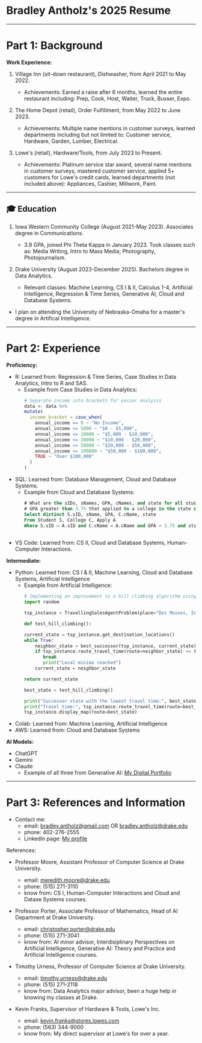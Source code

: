 # Bradley Antholz's 2025 Resume


---
# Part 1: Background
**Work Experience:**
1. Village Inn (sit-down restaurant), Dishwasher, from April 2021 to May 2022.
     * Achievements: Earned a raise after 6 months, learned the entire restaurant including: Prep, Cook, Host, Waiter, Truck, Busser, Expo. 

2. The Home Depot (retail), Order Fulfillment, from May 2022 to June 2023.
     * Achievements: Multiple name mentions in customer surveys, learned departments including but not limited to: Customer service, Hardware, Garden, Lumber, Electrical.
    
3. Lowe's (retail), Hardware/Tools, from July 2023 to Present.
     * Achievements: Platinum service star award, several name mentions in customer surveys, mastered customer service, applied 5+ customers for Lowe's credit cards, learned departments (not included above): Appliances, Cashier, Millwork, Paint.
---

## 🎓 Education
1. Iowa Western Community College (August 2021-May 2023). Associates degree in Communications.
   * 3.9 GPA, joined Phi Theta Kappa in January 2023. Took classes such as: Media Writing, Intro to Mass Media, Photography, Photojournalism.

2. Drake University (August 2023-December 2025). Bachelors degree in Data Analytics.
   * Relevant classes: Machine Learning, CS I & II, Calculus 1-4, Artificial Intelligence, Regression & Time Series, Generative AI, Cloud and Database Systems.

* I plan on attending the University of Nebraska-Omaha for a master's degree in Artifical Intelligence. 
---

# Part 2: Experience

**Proficiency:**
* R: Learned from: Regression & Time Series, Case Studies in Data Analytics, Intro to R and SAS.
    * Example from Case Studies in Data Analytics:
      ```r
      # Separate income into brackets for easier analysis
      data <- data %>%
      mutate(
        income_bracket = case_when(
          annual_income == 0 ~ "No Income",
          annual_income <= 5000 ~ "$0 - $5,000",
          annual_income <= 10000 ~ "$5,000 - $10,000",
          annual_income <= 20000 ~ "$10,000 - $20,000",
          annual_income <= 50000 ~ "$20,000 - $50,000",
          annual_income <= 100000 ~ "$50,000 - $100,000",
          TRUE ~ "Over $100,000"
        )
      )
      
* SQL: Learned from: Database Management, Cloud and Database Systems.
    * Example from Cloud and Database Systems:
      ```sql
      # What are the sIDs, sNames, GPA, cNames, and state for all students in the database with a
      # GPA greater than 3.75 that applied to a college in the state of CA? Display only distinct values.
      Select distinct S.sID, sName, GPA, C.cName, state
      From Student S, College C, Apply A
      Where S.sID = A.sID and C.cName = A.cName and GPA > 3.75 and state = 'CA';
    
* VS Code: Learned from: CS II, Cloud and Database Systems, Human-Computer Interactions.


**Intermediate:**
* Python: Learned from: CS I & II, Machine Learning, Cloud and Database Systems, Artificial Intelligence
    * Example from Artificial Intelligence:
      ```python
      # Implementing an improvement to a hill climbing algorithm using a random seed
      import random

      tsp_instance = TravellingSalesAgentProblem(place="Des Moines, Iowa, USA", num_locations=10, random_seed=random.randint(0,10000))

      def test_hill_climbing():

      current_state = tsp_instance.get_destination_locations()
      while True:
          neighbor_state = best_successor(tsp_instance, current_state)
          if tsp_instance.route_travel_time(route=neighbor_state) >= tsp_instance.route_travel_time(route=current_state):
             break
             print("Local minima reached")
          current_state = neighbor_state

      return current_state

      best_state = test_hill_climbing()

      print("Successor state with the lowest travel time:", best_state)
      print("Travel time:", tsp_instance.route_travel_time(route=best_state))
      tsp_instance.display_map(route=best_state)

* Colab: Learned from: Machine Learning, Artificial Intelligence    
* AWS: Learned from: Cloud and Database Systems

**AI Models:**
* ChatGPT
* Gemini
* Claude
    * Example of all three from Generative AI:
      [My Digital Portfolio](https://docs.google.com/presentation/d/1gxxbLjbwrt-RHYnDgLavBps4qDukjjNavULU4iQdw-8/edit?usp=sharing)



---
# Part 3: References and Information

* Contact me:
    - email: bradley.antholz@gmail.com OR bradley.antholz@drake.edu
    - phone: 402-276-2555
    - LinkedIn page: [My profile](https://www.linkedin.com/in/bradley-antholz-078461300/)

References: 
* Professor Moore, Assistant Professor of Computer Science at Drake University.
  - email: meredith.moore@drake.edu
  - phone: (515) 271-3110
  - know from: CS I, Human-Computer Interactions and Cloud and Datase Systems courses.

* Professor Porter, Associate Professor of Mathematics, Head of AI Department at Drake University.
  - email: christopher.porter@drake.edu
  - phone: (515) 271-3041
  - know from: AI minor advisor, Interdisiplinary Perspectives on Artificial Intelligence, Generative AI: Theory and Practice and Artificial Intelligence courses.

* Timothy Urness, Professor of Computer Science at Drake University.
  - email: timothy.urness@drake.edu
  - phone: (515) 271-2118
  - know from: Data Analytics major advisor, been a huge help in knowing my classes at Drake. 

* Kevin Franks, Supervisor of Hardware & Tools, Lowe's Inc.
  - email: kevin.franks@stores.lowes.com
  - phone: (563) 344-9000
  - know from: My direct supervisor at Lowe's for over a year.


